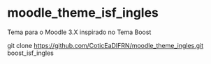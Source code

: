 # moodle_theme_isf_ingles
Tema para o Moodle 3.X inspirado no Tema Boost

git clone https://github.com/CoticEaDIFRN/moodle_theme_ingles.git boost_isf_ingles
